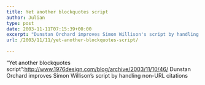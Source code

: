 ```yaml
---
title: Yet another blockquotes script
author: Julian
type: post
date: 2003-11-11T07:15:39+00:00
excerpt: "Dunstan Orchard improves Simon Willison's script by handling non-URL citations"
url: /2003/11/11/yet-another-blockquotes-script/

---
```

&#8220;Yet another blockquotes script&#8221;:http://www.1976design.com/blog/archive/2003/11/10/46/ Dunstan Orchard improves Simon Willison&#8217;s script by handling non-URL citations